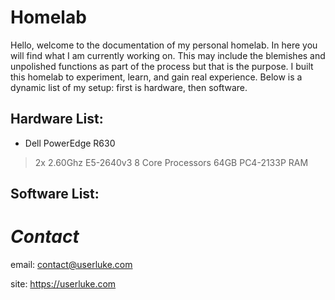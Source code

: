 # Homelab

Hello, welcome to the documentation of my personal homelab. In here you will find what I am currently working on. This may include the blemishes and unpolished functions as part of the process but that is the purpose. I built this homelab to experiment, learn, and gain real experience. Below is a dynamic list of my setup: first is hardware, then software. 


## Hardware List:
* Dell PowerEdge R630
> 2x 2.60Ghz E5-2640v3 8 Core Processors
> 64GB PC4-2133P RAM

## Software List:


# *Contact* 

email: contact@userluke.com

site: https://userluke.com
